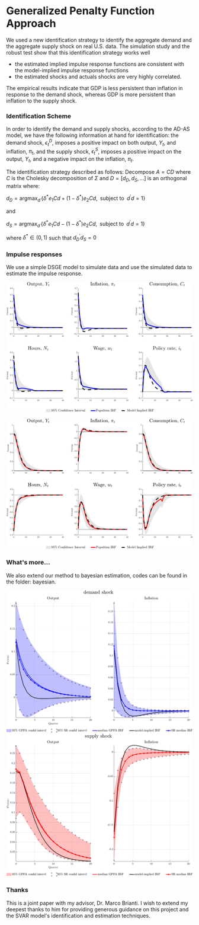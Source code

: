 # Generalized Penalty Function Approach

We used a new identification strategy to identify the aggregate demand and the aggregate supply shock on real U.S. data. The simulation study and the robust test show that this identification strategy works well

* the estimated implied impulse response functions are consistent with the model-implied impulse response functions
* the estimated shocks and actuals shocks are very highly correlated. 

The empirical results indicate that GDP is less persistent than inflation in response to the demand shock, whereas GDP is more persistent than inflation to the supply shock.



### Identification Scheme

In order to identify the demand and supply shocks, according to the AD-AS model, we have the following information at hand for identification: the demand shock, $\epsilon^D_t$, imposes a positive impact on both output, $Y_t$, and inflation, $\pi_t$, and the supply shock, $\epsilon^S_t$, imposes a positive impact on the output, $Y_t$, and a negative impact on the inflation, $\pi_t$.



The identification strategy described as follows: Decompose $A=CD$ where $C$ is the Cholesky decomposition of $\Sigma$ and $D=[d_D, d_S, ...]$ is an orthogonal matrix where:

$d_D=\mathop{\arg\max}_{d}\,\{\delta^{*}e_1Cd+(1-\delta^{*})e_2Cd,\;\;\text{subject to}\;\;d^{'}d=1\}$

and 

$d_S=\mathop{\arg\max}_{d}\,\{\delta^{*}e_1Cd-(1-\delta^{*})e_2Cd,\;\;\text{subject to}\;\;d^{'}d=1\}$

where $\delta^{*}\in(0,1)$ such that $d_D^{'}d_S=0$




### Impulse responses

We use a simple DSGE model to simulate data and use the simulated data to estimate the impulse response.

![baselineCompD](graph/baselineCompD.png)

![baselineCompS](graph/baselineCompS.png)



### What's more...

We also extend our method to bayesian estimation, codes can be found in the folder: bayesian.

<img src="graph/demand shock.png" alt="demand shock" style="zoom:80%;" />

<img src="./graph/supply shock.png" alt="supply shock" style="zoom:80%;" />



### Thanks

This is a joint paper with my advisor, Dr. Marco Brianti. I wish to extend my deepest thanks to him for providing generous guidance on this project and the SVAR model's identification and estimation techniques.
